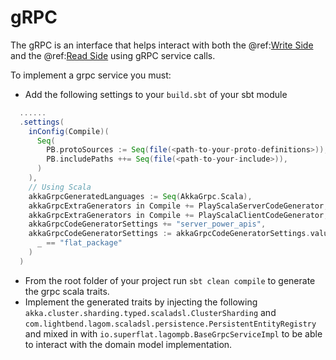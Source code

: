 # gRPC

The gRPC is an interface that helps interact with both the @ref:[Write Side](write-side.md) and the @ref:[Read Side](read-side.md)
using gRPC service calls.

To implement a grpc service you must:

- Add the following settings to your `build.sbt` of your sbt module

```scala
  ......
  .settings(
    inConfig(Compile)(
      Seq(
        PB.protoSources := Seq(file(<path-to-your-proto-definitions>)),
        PB.includePaths ++= Seq(file(<path-to-your-include>)),
      )
    ),
    // Using Scala
    akkaGrpcGeneratedLanguages := Seq(AkkaGrpc.Scala),
    akkaGrpcExtraGenerators in Compile += PlayScalaServerCodeGenerator,
    akkaGrpcExtraGenerators in Compile += PlayScalaClientCodeGenerator,
    akkaGrpcCodeGeneratorSettings += "server_power_apis",
    akkaGrpcCodeGeneratorSettings := akkaGrpcCodeGeneratorSettings.value.filterNot(
      _ == "flat_package"
    )
  )
```
- From the root folder of your project run `sbt clean compile` to generate the grpc scala traits.
- Implement the generated traits by injecting the following `akka.cluster.sharding.typed.scaladsl.ClusterSharding` and `com.lightbend.lagom.scaladsl.persistence.PersistentEntityRegistry` 
and mixed in with `io.superflat.lagompb.BaseGrpcServiceImpl` to be able to interact with the domain model implementation. 
